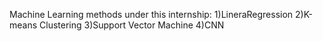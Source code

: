 Machine Learning methods under this internship:
1)LineraRegression
2)K-means Clustering
3)Support Vector Machine
4)CNN
